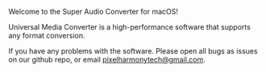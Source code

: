 Welcome to the Super Audio Converter for macOS!

Universal Media Converter is a high-performance software that supports any format conversion.

If you have any problems with the software. Please open all bugs as issues on our github repo, or email pixelharmonytech@gmail.com.
